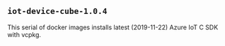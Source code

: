 ## `iot-device-cube-1.0.4`

This serial of docker images installs latest (2019-11-22) Azure IoT C SDK with vcpkg.
